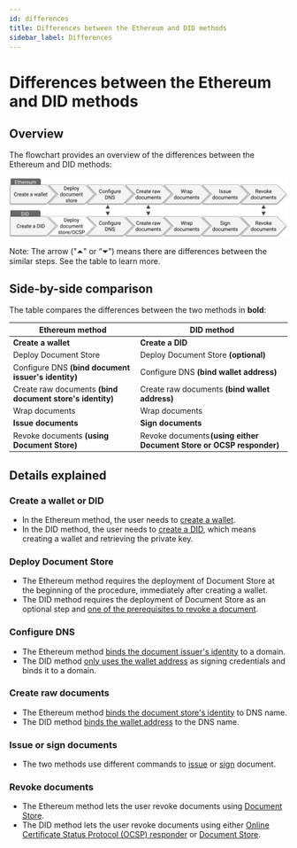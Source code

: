 ```yaml
---
id: differences
title: Differences between the Ethereum and DID methods
sidebar_label: Differences
---
```


# Differences between the Ethereum and DID methods


## Overview

The flowchart provides an overview of the differences between the Ethereum and DID methods:

![alt_text](/website/static/img/ETH-DID-differences.svg "Differences between the two methods")


Note: The arrow ("⏶" or “⏷”) means there are differences between the similar steps. See the table to learn more.

## Side-by-side comparison

The table compares the differences between the two methods in **bold**:

| **Ethereum method**                                                     | **DID method**                                                           |
|-------------------------------------------------------------------------|--------------------------------------------------------------------------|
| **Create a wallet**                                                     | **Create a DID**                                                         |
| Deploy Document Store                                                   | Deploy Document Store **(optional)**                                     |
| Configure DNS **(bind document issuer's identity)**                     | Configure DNS **(bind wallet address)**                                  |
| Create raw documents **(bind document store's identity)**               | Create raw documents **(bind wallet address)**                           |
| Wrap documents                                                          | Wrap documents                                                           |
| **Issue documents**                                                     | **Sign documents**                                                       |
| Revoke documents **(using Document Store)**                             | Revoke documents **(using either Document Store or OCSP responder)**  |


## Details explained

### Create a wallet or DID
* In the Ethereum method, the user needs to [create a wallet](https://www.openattestation.com/docs/integrator-section/verifiable-document/ethereum/wallet).
* In the DID method, the user needs to [create a DID](/docs/integrator-section/verifiable-document/did/create), which means creating a wallet and retrieving the private key.

### Deploy Document Store

* The Ethereum method requires the deployment of Document Store at the beginning of the procedure, immediately after creating a wallet. 
* The DID method requires the deployment of Document Store as an optional step and [one of the prerequisites to revoke a document](/docs/integrator-section/verifiable-document/did/revoking-document#prerequisites).


### Configure DNS

* The Ethereum method [binds the document issuer's identity](/docs/integrator-section/verifiable-document/ethereum/dns-proof) to a domain.
* The DID method [only uses the wallet address](/docs/integrator-section/verifiable-document/did/dns) as signing credentials and binds it to a domain.

### Create raw documents

* The Ethereum method [binds the document store's identity](/docs/integrator-section/verifiable-document/ethereum/raw-document#1-issuers0identityprooflocation) to DNS name. 
* The DID method [binds the wallet address](/docs/integrator-section/verifiable-document/did/raw-document#1-issuers0identityprooflocation) to the DNS name.

### Issue or sign documents

* The two methods use different commands to [issue](/docs/integrator-section/verifiable-document/ethereum/issuing-document#issuing-the-documents) or [sign](/docs/integrator-section/verifiable-document/did/signing-document#signing-the-documents) document.

### Revoke documents

* The Ethereum method lets the user revoke documents using [Document Store](/docs/integrator-section/verifiable-document/ethereum/revoking-document#revoking-a-document).
* The DID method lets the user revoke documents using either [Online Certificate Status Protocol (OCSP) responder](/docs/integrator-section/verifiable-document/did/revoking-document-ocsp) or [Document Store](/docs/integrator-section/verifiable-document/did/revoking-document).